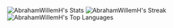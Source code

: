 ![AbrahamWillemH's Stats](https://github-readme-stats.vercel.app/api?username=AbrahamWillemH&theme=dracula&show_icons=true&hide_border=true&count_private=true)
![AbrahamWillemH's Streak](https://github-readme-streak-stats.herokuapp.com/?user=AbrahamWillemH&theme=dracula&hide_border=true)
![AbrahamWillemH's Top Languages](https://github-readme-stats.vercel.app/api/top-langs/?username=AbrahamWillemH&theme=dracula&show_icons=true&hide_border=true&layout=compact)
